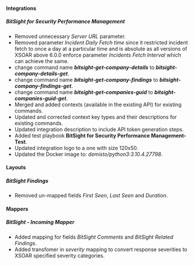 
#### Integrations
##### BitSight for Security Performance Management
- Removed unnecessary *Server URL* parameter.
- Removed parameter *Incident Daily Fetch time* since it restricted incident fetch to once a day at a particular time and is absolute as all versions of XSOAR above 6.0.0 enforce parameter *Incidents Fetch Interval* which can achieve the same.
- change command name ***bitsight-get-company-details*** to ***bitsight-company-details-get***.
- change command name ***bitsight-get-company-findings*** to ***bitsight-company-findings-get***.
- change command name ***bitsight-get-companies-guid*** to ***bitsight-companies-guid-get***.
- Merged and added contexts (available in the existing API) for existing commands.
- Updated and corrected context key types and their descriptions for existing commands.
- Updated integration description to include API token generation steps.
- Added test playbook **BitSight for Security Performance Management-Test**.
- Updated integration logo to a one with size 120x50. 
- Updated the Docker image to: *demisto/python3:3.10.4.27798*.

#### Layouts
##### BitSight Findings
- Removed un-mapped fields *First Seen*, *Last Seen* and *Duration*.

#### Mappers
##### BitSight - Incoming Mapper
- Added mapping for fields *BitSight Comments* and *BitSight Related Findings*.
- Added transfomer in *severity* mapping to convert response severities to XSOAR specified severity categories.  
